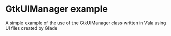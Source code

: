 GtkUIManager example
====================

A simple example of the use of the GtkUIManager class written in Vala using UI files created by Glade
